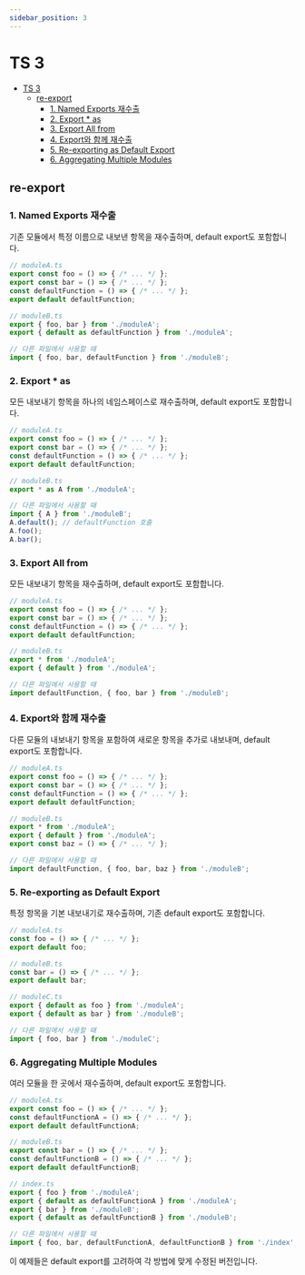 ```yaml
---
sidebar_position: 3
---
```


# TS 3

- [TS 3](#ts-3)
  - [re-export](#re-export)
    - [1. Named Exports 재수출](#1-named-exports-재수출)
    - [2. Export \* as](#2-export--as)
    - [3. Export All from](#3-export-all-from)
    - [4. Export와 함께 재수출](#4-export와-함께-재수출)
    - [5. Re-exporting as Default Export](#5-re-exporting-as-default-export)
    - [6. Aggregating Multiple Modules](#6-aggregating-multiple-modules)


## re-export

### 1. Named Exports 재수출

기존 모듈에서 특정 이름으로 내보낸 항목을 재수출하며, default export도 포함합니다.

```typescript
// moduleA.ts
export const foo = () => { /* ... */ };
export const bar = () => { /* ... */ };
const defaultFunction = () => { /* ... */ };
export default defaultFunction;

// moduleB.ts
export { foo, bar } from './moduleA';
export { default as defaultFunction } from './moduleA';

// 다른 파일에서 사용할 때
import { foo, bar, defaultFunction } from './moduleB';
```

### 2. Export * as

모든 내보내기 항목을 하나의 네임스페이스로 재수출하며, default export도 포함합니다.

```typescript
// moduleA.ts
export const foo = () => { /* ... */ };
export const bar = () => { /* ... */ };
const defaultFunction = () => { /* ... */ };
export default defaultFunction;

// moduleB.ts
export * as A from './moduleA';

// 다른 파일에서 사용할 때
import { A } from './moduleB';
A.default(); // defaultFunction 호출
A.foo();
A.bar();
```

### 3. Export All from

모든 내보내기 항목을 재수출하며, default export도 포함합니다.

```typescript
// moduleA.ts
export const foo = () => { /* ... */ };
export const bar = () => { /* ... */ };
const defaultFunction = () => { /* ... */ };
export default defaultFunction;

// moduleB.ts
export * from './moduleA';
export { default } from './moduleA';

// 다른 파일에서 사용할 때
import defaultFunction, { foo, bar } from './moduleB';
```

### 4. Export와 함께 재수출

다른 모듈의 내보내기 항목을 포함하여 새로운 항목을 추가로 내보내며, default export도 포함합니다.

```typescript
// moduleA.ts
export const foo = () => { /* ... */ };
export const bar = () => { /* ... */ };
const defaultFunction = () => { /* ... */ };
export default defaultFunction;

// moduleB.ts
export * from './moduleA';
export { default } from './moduleA';
export const baz = () => { /* ... */ };

// 다른 파일에서 사용할 때
import defaultFunction, { foo, bar, baz } from './moduleB';
```

### 5. Re-exporting as Default Export

특정 항목을 기본 내보내기로 재수출하며, 기존 default export도 포함합니다.

```typescript
// moduleA.ts
const foo = () => { /* ... */ };
export default foo;

// moduleB.ts
const bar = () => { /* ... */ };
export default bar;

// moduleC.ts
export { default as foo } from './moduleA';
export { default as bar } from './moduleB';

// 다른 파일에서 사용할 때
import { foo, bar } from './moduleC';
```

### 6. Aggregating Multiple Modules

여러 모듈을 한 곳에서 재수출하며, default export도 포함합니다.

```typescript
// moduleA.ts
export const foo = () => { /* ... */ };
const defaultFunctionA = () => { /* ... */ };
export default defaultFunctionA;

// moduleB.ts
export const bar = () => { /* ... */ };
const defaultFunctionB = () => { /* ... */ };
export default defaultFunctionB;

// index.ts
export { foo } from './moduleA';
export { default as defaultFunctionA } from './moduleA';
export { bar } from './moduleB';
export { default as defaultFunctionB } from './moduleB';

// 다른 파일에서 사용할 때
import { foo, bar, defaultFunctionA, defaultFunctionB } from './index';
```

이 예제들은 default export를 고려하여 각 방법에 맞게 수정된 버전입니다.